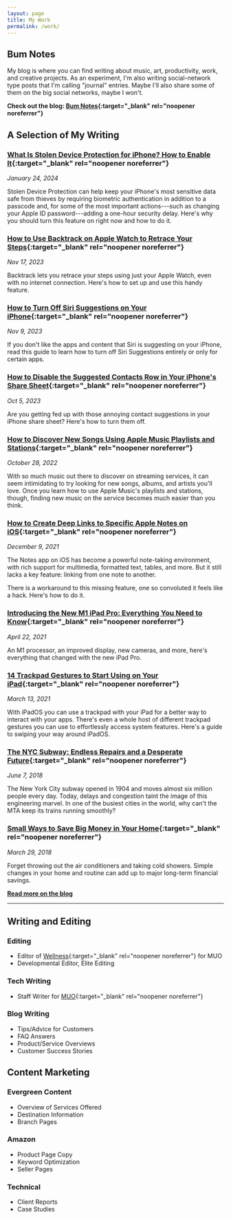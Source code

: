 ```yaml
---
layout: page
title: My Work
permalink: /work/
---
```


## Bum Notes

My blog is where you can find writing about music, art, productivity, work, and creative projects. As an experiment, I'm also writing social-network type posts that I'm calling "journal" entries. Maybe I'll also share some of them on the big social networks, maybe I won't.

**Check out the blog: [Bum Notes](https://bumnotes.net/){:target="_blank" rel="noopener noreferrer"}**

## A Selection of My Writing

### [What Is Stolen Device Protection for iPhone? How to Enable It](https://www.makeuseof.com/iphone-stolen-device-protection/){:target="_blank" rel="noopener noreferrer"}

*January 24, 2024*

Stolen Device Protection can help keep your iPhone's most sensitive data safe from thieves by requiring biometric authentication in addition to a passcode and, for some of the most important actions---such as changing your Apple ID password---adding a one-hour security delay. Here's why you should turn this feature on right now and how to do it.

### [How to Use Backtrack on Apple Watch to Retrace Your Steps](https://www.makeuseof.com/how-to-use-backtrack-apple-watch-retrace-steps/){:target="_blank" rel="noopener noreferrer"}

*Nov 17, 2023*

Backtrack lets you retrace your steps using just your Apple Watch, even with no internet connection. Here's how to set up and use this handy feature.

### [How to Turn Off Siri Suggestions on Your iPhone](https://www.makeuseof.com/turn-off-siri-suggestions/){:target="_blank" rel="noopener noreferrer"}

*Nov 9, 2023*

If you don't like the apps and content that Siri is suggesting on your iPhone, read this guide to learn how to turn off Siri Suggestions entirely or only for certain apps.

### [How to Disable the Suggested Contacts Row in Your iPhone's Share Sheet](https://www.makeuseof.com/how-to-enable-or-disable-contact-suggestions-in-iphone-share-sheet/){:target="_blank" rel="noopener noreferrer"}

*Oct 5, 2023*

Are you getting fed up with those annoying contact suggestions in your iPhone share sheet? Here's how to turn them off.

### [How to Discover New Songs Using Apple Music Playlists and Stations](https://www.makeuseof.com/discover-new-music-apple-music-playlists-stations/){:target="_blank" rel="noopener noreferrer"}

*October 28, 2022*

With so much music out there to discover on streaming services, it can seem intimidating to try looking for new songs, albums, and artists you'll love. Once you learn how to use Apple Music's playlists and stations, though, finding new music on the service becomes much easier than you think.

### [How to Create Deep Links to Specific Apple Notes on iOS](https://www.makeuseof.com/create-deep-links-apple-notes-ios/){:target="_blank" rel="noopener noreferrer"}

*December 9, 2021*

The Notes app on iOS has become a powerful note-taking environment, with rich support for multimedia, formatted text, tables, and more. But it still lacks a key feature: linking from one note to another.

There is a workaround to this missing feature, one so convoluted it feels like a hack. Here's how to do it.

### [Introducing the New M1 iPad Pro: Everything You Need to Know](https://www.makeuseof.com/new-m1-ipad-pro-everything-you-need-to-know/){:target="_blank" rel="noopener noreferrer"}

*April 22, 2021*

An M1 processor, an improved display, new cameras, and more, here's everything that changed with the new iPad Pro.

### [14 Trackpad Gestures to Start Using on Your iPad](https://www.makeuseof.com/trackpad-gestures-ipad/){:target="_blank" rel="noopener noreferrer"}

*March 13, 2021*

With iPadOS you can use a trackpad with your iPad for a better way to interact with your apps. There's even a whole host of different trackpad gestures you can use to effortlessly access system features. Here's a guide to swiping your way around iPadOS.

### [The NYC Subway: Endless Repairs and a Desperate Future](https://www.libertyproject.com/nyc-subway-repairs-2575377569.html){:target="_blank" rel="noopener noreferrer"}

*June 7, 2018*

The New York City subway opened in 1904 and moves almost six million people every day. Today, delays and congestion taint the image of this engineering marvel. In one of the busiest cities in the world, why can't the MTA keep its trains running smoothly?

### [Small Ways to Save Big Money in Your Home](https://www.paypath.com/small-ways-save-money-home-2550480982.html){:target="_blank" rel="noopener noreferrer"}

*March 29, 2018*

Forget throwing out the air conditioners and taking cold showers. Simple changes in your home and routine can add up to major long-term financial savings.

<a href="https://bumnotes.net/" target="_blank" rel="noopener noreferrer"><strong>Read more on the blog</strong></a>

<hr>

## Writing and Editing

### Editing
- Editor of [Wellness](https://www.makeuseof.com/category/wellness/){:target="_blank" rel="noopener noreferrer"} for MUO
- Developmental Editor, Elite Editing

### Tech Writing
- Staff Writer for [MUO](https://www.makeuseof.com/author/tom-twardzik/){:target="_blank" rel="noopener noreferrer"}

### Blog Writing
- Tips/Advice for Customers
- FAQ Answers
- Product/Service Overviews
- Customer Success Stories

## Content Marketing

### Evergreen Content
- Overview of Services Offered
- Destination Information
- Branch Pages

### Amazon
- Product Page Copy
- Keyword Optimization
- Seller Pages

### Technical
- Client Reports
- Case Studies